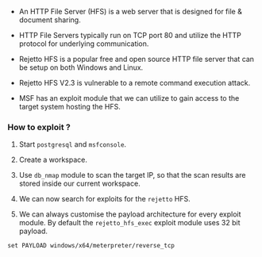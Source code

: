 
+ An HTTP File Server (HFS) is a web server that is designed for file & document sharing. 

+ HTTP File Servers typically run on TCP port 80 and utilize the HTTP protocol for underlying communication.

+ Rejetto HFS is a popular free and open source HTTP file server that can be setup on both Windows and Linux.

+ Rejetto HFS V2.3 is vulnerable to a remote command execution attack.

+ MSF has an exploit module that we can utilize to gain access to the target system hosting the HFS. 

### How to exploit ?

1. Start `postgresql` and `msfconsole`.

2. Create a workspace.

3. Use `db_nmap` module to scan the target IP, so that the scan results are stored inside our current workspace.

4. We can now search for exploits for the `rejetto` HFS.

5. We can always customise the payload architecture for every exploit module. By default the `rejetto_hfs_exec` exploit module uses 32 bit payload.
```
set PAYLOAD windows/x64/meterpreter/reverse_tcp
```

